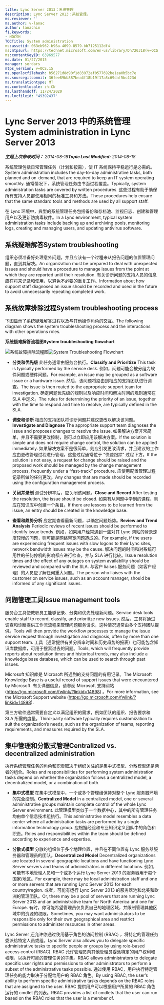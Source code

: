 ```yaml
---
title: Lync Server 2013：系统管理
description: Lync Server 2013：系统管理。
ms.reviewer: ''
ms.author: v-lanac
author: lanachin
f1.keywords:
- NOCSH
TOCTitle: System administration
ms:assetid: 063eb962-b96a-4699-8579-bb7125112df4
ms:mtpsurl: https://technet.microsoft.com/en-us/library/Dn720318(v=OCS.15)
ms:contentKeyID: 63969577
ms.date: 01/27/2015
manager: serdars
mtps_version: v=OCS.15
ms.openlocfilehash: b56271d8d90f1d83072af0577692be1ea0b5bc7e
ms.sourcegitcommit: 36fee89bb887bea4f18b19f17a8c69daf5bc423d
ms.translationtype: MT
ms.contentlocale: zh-CN
ms.lasthandoff: 11/24/2020
ms.locfileid: "49392437"
---
```

# <a name="system-administration-in-lync-server-2013"></a><span data-ttu-id="92a25-103">Lync Server 2013 中的系统管理</span><span class="sxs-lookup"><span data-stu-id="92a25-103">System administration in Lync Server 2013</span></span>

<div data-xmlns="http://www.w3.org/1999/xhtml">

<div class="topic" data-xmlns="http://www.w3.org/1999/xhtml" data-msxsl="urn:schemas-microsoft-com:xslt" data-cs="https://msdn.microsoft.com/">

<div data-asp="https://msdn2.microsoft.com/asp">



</div>

<div id="mainSection">

<div id="mainBody"><span data-ttu-id="92a25-104">

<span> </span></span><span class="sxs-lookup"><span data-stu-id="92a25-104">

<span> </span></span></span>

<span data-ttu-id="92a25-105">_**主题上次修改时间：** 2014-08-18_</span><span class="sxs-lookup"><span data-stu-id="92a25-105">_**Topic Last Modified:** 2014-08-18_</span></span>

<span data-ttu-id="92a25-106">系统管理包括日常管理任务（计划和按需），使 IT 系统保持平稳运行是必需的。</span><span class="sxs-lookup"><span data-stu-id="92a25-106">System administration includes the day-to-day administrative tasks, both planned and on-demand, that are required to keep an IT system operating smoothly.</span></span> <span data-ttu-id="92a25-107">通常情况下，系统管理任务由书面过程覆盖。</span><span class="sxs-lookup"><span data-stu-id="92a25-107">Typically, system administration tasks are covered by written procedures.</span></span> <span data-ttu-id="92a25-108">这些过程有助于确保所有支持人员都使用相同的标准工具和方法。</span><span class="sxs-lookup"><span data-stu-id="92a25-108">These procedures help ensure that the same standard tools and methods are used by all support staff.</span></span>

<span data-ttu-id="92a25-109">在 Lync 环境中，典型的系统管理任务包括备份和存档池、监视日志、创建和管理用户以及更新防病毒软件。</span><span class="sxs-lookup"><span data-stu-id="92a25-109">In a Lync environment, typical system administration tasks include backing up and archiving pools, monitoring logs, creating and managing users, and updating antivirus software.</span></span>

<div>

## <a name="system-troubleshooting"></a><span data-ttu-id="92a25-110">系统疑难解答</span><span class="sxs-lookup"><span data-stu-id="92a25-110">System troubleshooting</span></span>

<span data-ttu-id="92a25-111">组织必须准备好处理意外问题，并且应该有一个过程来从报告问题的位置管理问题，直到其解决。</span><span class="sxs-lookup"><span data-stu-id="92a25-111">An organization must be prepared to deal with unexpected issues and should have a procedure to manage issues from the point at which they are reported until their resolution.</span></span> <span data-ttu-id="92a25-112">有关诊断问题的支持人员的信息应在将来记录和使用，以避免不必要的重复工作。</span><span class="sxs-lookup"><span data-stu-id="92a25-112">Information about how support staff diagnosed an issue should be recorded and used in the future to avoid unnecessarily repeating completed work.</span></span>

</div>

<div>

## <a name="system-troubleshooting-process"></a><span data-ttu-id="92a25-113">系统故障排除过程</span><span class="sxs-lookup"><span data-stu-id="92a25-113">System troubleshooting process</span></span>

<span data-ttu-id="92a25-114">下图显示了系统疑难解答过程以及与其他操作角色的交互。</span><span class="sxs-lookup"><span data-stu-id="92a25-114">The following diagram shows the system troubleshooting process and the interactions with other operations roles.</span></span>

<span data-ttu-id="92a25-115">**系统疑难解答流程图**</span><span class="sxs-lookup"><span data-stu-id="92a25-115">**System troubleshooting flowchart**</span></span>

<span data-ttu-id="92a25-116">![系统故障排除流程图](images/Dn720318.869d0b89-6473-4b1f-9d90-59604b4b8e98(OCS.15).jpg "系统故障排除流程图")</span><span class="sxs-lookup"><span data-stu-id="92a25-116">![System Troubleshooting Flowchart](images/Dn720318.869d0b89-6473-4b1f-9d90-59604b4b8e98(OCS.15).jpg "System Troubleshooting Flowchart")</span></span>

  - <span data-ttu-id="92a25-117">**分类和优先级**   此任务通常由服务台执行。</span><span class="sxs-lookup"><span data-stu-id="92a25-117">**Classify and Prioritize**   This task is typically performed by the service desk.</span></span> <span data-ttu-id="92a25-118">例如，问题可能会被分组为软件问题或硬件问题。</span><span class="sxs-lookup"><span data-stu-id="92a25-118">For example, an issue may be grouped as a software issue or a hardware issue.</span></span> <span data-ttu-id="92a25-119">然后，该问题将路由到相应的支持团队进行调查。</span><span class="sxs-lookup"><span data-stu-id="92a25-119">The issue is then routed to the appropriate support team for investigation.</span></span> <span data-ttu-id="92a25-120">确定问题优先级的规则以及响应时间和解决时间的规则通常在 SLA 中定义。</span><span class="sxs-lookup"><span data-stu-id="92a25-120">The rules for determining the priority of an issue, together with the time to respond and time to resolve, are typically defined in the SLA.</span></span>

  - <span data-ttu-id="92a25-121">**调查和诊断**   相应的支持团队将诊断问题并建议更改以解决该问题。</span><span class="sxs-lookup"><span data-stu-id="92a25-121">**Investigate and Diagnose**   The appropriate support team diagnoses the issue and proposes changes to resolve the issue.</span></span> <span data-ttu-id="92a25-122">如果解决方案非常简单，并且不需要更改控制，则可以立即应用该解决方案。</span><span class="sxs-lookup"><span data-stu-id="92a25-122">If the solution is simple and does not require change control, the solution can be applied immediately.</span></span> <span data-ttu-id="92a25-123">如果解决方案不是很简单，则应引发更改请求，并且建议的工作应由更改管理过程进行管理，这些过程通常位于 "快速跟踪" 过程下方。</span><span class="sxs-lookup"><span data-stu-id="92a25-123">If the solution is not easy, a request for change should be raised and the proposed work should be managed by the change management process, frequently under a “fast-track” procedure.</span></span> <span data-ttu-id="92a25-124">应使用配置管理过程记录所做的任何更改。</span><span class="sxs-lookup"><span data-stu-id="92a25-124">Any changes that are made should be recorded using the configuration management process.</span></span>

  - <span data-ttu-id="92a25-125">**关闭并录制**   测试分辨率后，应关闭该问题。</span><span class="sxs-lookup"><span data-stu-id="92a25-125">**Close and Record**   After testing the resolution, the issue should be closed.</span></span> <span data-ttu-id="92a25-126">如果有从问题中学到的课程，则应在知识库中创建一个条目。</span><span class="sxs-lookup"><span data-stu-id="92a25-126">If there are lessons to be learned from the issue, an entry should be created in the knowledge base.</span></span>

  - <span data-ttu-id="92a25-127">**查看和趋势分析**   应定期查看最新问题，以确定问题趋势。</span><span class="sxs-lookup"><span data-stu-id="92a25-127">**Review and Trend Analysis**   Periodic reviews of recent issues should be performed to identify issue trends.</span></span> <span data-ttu-id="92a25-128">例如，如果用户经常遇到一些对其 Lync 网站的登录速度较慢的问题，则可能是网络带宽问题造成的。</span><span class="sxs-lookup"><span data-stu-id="92a25-128">For example, if the users are experiencing frequent issues with slow logons to their Lync sites, network bandwidth issues may be the cause.</span></span> <span data-ttu-id="92a25-129">解决问题的时间和对系统可用性的任何停机的影响都应进行检查，并与 SLA 进行比较。</span><span class="sxs-lookup"><span data-stu-id="92a25-129">Issue resolution times and the effect of any outages on system availability should be reviewed and compared with the SLA.</span></span> <span data-ttu-id="92a25-130">与客户 liaises 服务问题（如客户经理）的人员应了解任何重大问题。</span><span class="sxs-lookup"><span data-stu-id="92a25-130">The person who liaises with the customer on service issues, such as an account manager, should be informed of any significant issues.</span></span>

</div>

<div>

## <a name="issue-management-tools"></a><span data-ttu-id="92a25-131">问题管理工具</span><span class="sxs-lookup"><span data-stu-id="92a25-131">Issue management tools</span></span>

<span data-ttu-id="92a25-132">服务台工具使教职员工能够记录、分类和优先处理新问题。</span><span class="sxs-lookup"><span data-stu-id="92a25-132">Service desk tools enable staff to record, classify, and prioritize new issues.</span></span> <span data-ttu-id="92a25-133">然后，工具将通过调查和诊断提供工作流流程来管理问题服务请求，这种情况通常由多个支持团队提供。</span><span class="sxs-lookup"><span data-stu-id="92a25-133">Tools will then provide the workflow processes to manage the issue service request through investigation and diagnosis, often by more than one support team.</span></span> <span data-ttu-id="92a25-134">工具（通常提供有关分辨率时间和历史趋势的报表）也可能包含知识库数据库，可用于搜索过去的问题。</span><span class="sxs-lookup"><span data-stu-id="92a25-134">Tools, which will frequently provide reports about resolution times and historical trends, may also include a knowledge base database, which can be used to search through past issues.</span></span>

<span data-ttu-id="92a25-135">Microsoft 知识库是 Microsoft 所遇到的支持问题的有用记录。</span><span class="sxs-lookup"><span data-stu-id="92a25-135">The Microsoft Knowledge Base is a useful record of support issues that were encountered by Microsoft.</span></span> <span data-ttu-id="92a25-136">有关详细信息，请参阅 Microsoft 支持网站 (<https://go.microsoft.com/fwlink/?linkid=14898>) 。</span><span class="sxs-lookup"><span data-stu-id="92a25-136">For more information, see the Microsoft Support website (<https://go.microsoft.com/fwlink/?linkid=14898>).</span></span>

<span data-ttu-id="92a25-137">第三方软件通常需要自定义以满足组织的需求，例如团队的组织、报告要求和 SLA 所需的度量。</span><span class="sxs-lookup"><span data-stu-id="92a25-137">Third-party software typically requires customization to suit the organization’s needs, such as the organization of teams, reporting requirements, and measures required by the SLA.</span></span>

</div>

<div>

## <a name="centralized-vs-decentralized-administration"></a><span data-ttu-id="92a25-138">集中管理和分散式管理</span><span class="sxs-lookup"><span data-stu-id="92a25-138">Centralized vs. decentralized administration</span></span>

<span data-ttu-id="92a25-139">执行系统管理任务的角色和职责取决于组织关注的是集中式模型、分散模型还是两者的组合。</span><span class="sxs-lookup"><span data-stu-id="92a25-139">Roles and responsibilities for performing system administration tasks depend on whether the organization follows a centralized model, a decentralized model, or a combination of both.</span></span>

  - <span data-ttu-id="92a25-140">**集中式模型**   在集中式模型中，一个或多个管理组保持对整个 Lync 服务器环境的完全控制。</span><span class="sxs-lookup"><span data-stu-id="92a25-140">**Centralized Model**   In a centralized model, one or several administrative groups maintain complete control of the whole Lync Server environment.</span></span> <span data-ttu-id="92a25-141">此管理模型类似于一个数据中心，其中的所有管理任务均由单个信息技术组执行。</span><span class="sxs-lookup"><span data-stu-id="92a25-141">This administrative model resembles a data center where all administration tasks are performed by a single information technology group.</span></span> <span data-ttu-id="92a25-142">应根据经验和专业知识定义团队中的角色和职责。</span><span class="sxs-lookup"><span data-stu-id="92a25-142">Roles and responsibilities within the team should be defined according to experience and expertise.</span></span>

  - <span data-ttu-id="92a25-143">**分散式模型**   分散的组织位于多个地理位置，并且在不同位置有 Lync 服务器服务器和管理员的团队。</span><span class="sxs-lookup"><span data-stu-id="92a25-143">**Decentralized Model**   Decentralized organizations are located in several geographic locations and have functioning Lync Server servers and teams of administrators in different locations.</span></span> <span data-ttu-id="92a25-144">例如，可能有本地管理人员和一个或多个运行 Lync Server 2013 的服务器用于每个国家/地区。</span><span class="sxs-lookup"><span data-stu-id="92a25-144">For example, there may be local administration staff and one or more servers that are running Lync Server 2013 for each country/region.</span></span> <span data-ttu-id="92a25-145">或者，可能有运行 Lync Server 2013 的服务器池和北美和欧洲的管理团队。</span><span class="sxs-lookup"><span data-stu-id="92a25-145">Or, there may be a pool of servers that are running Lync Server 2013 and an administrative team for North America and one for Europe.</span></span> <span data-ttu-id="92a25-146">有时，你可能希望管理员仅负责自己的地理区域，并限制管理其他区域中的资源的权限。</span><span class="sxs-lookup"><span data-stu-id="92a25-146">Sometimes, you may want administrators to be responsible only for their own geographical area and restrict permissions to administer resources in other areas.</span></span>

<span data-ttu-id="92a25-147">Lync Server 还允许你通过使用基于角色的访问控制 (RBAC) ，将特定的管理任务委派给特定人员或组。</span><span class="sxs-lookup"><span data-stu-id="92a25-147">Lync Server also allows you to delegate specific administrative tasks to specific people or groups by using role-based access control (RBAC).</span></span> <span data-ttu-id="92a25-148">RBAC 允许管理员向其他管理员委派特定的用户权利和权限，以执行可能的管理任务的子集。</span><span class="sxs-lookup"><span data-stu-id="92a25-148">RBAC allows administrators to delegate specific user rights and permissions to other administrators to perform a subset of the administrative tasks possible.</span></span> <span data-ttu-id="92a25-149">通过使用 RBAC，用户执行特定管理任务的能力取决于分配给用户的 RBAC 角色。</span><span class="sxs-lookup"><span data-stu-id="92a25-149">By using RBAC, the user’s ability to perform specific administrative tasks depends on the RBAC roles that are assigned to the user.</span></span> <span data-ttu-id="92a25-150">RBAC 提供用户可以根据用户所属的 RBAC 角色运行的 cmdlet 的列表。</span><span class="sxs-lookup"><span data-stu-id="92a25-150">RBAC provides a list of cmdlets that the user can run based on the RBAC roles that the user is a member of.</span></span>

<span data-ttu-id="92a25-151"></div>

</div>

<span> </span>

</div>

</div>

</span><span class="sxs-lookup"><span data-stu-id="92a25-151"></div>

</div>

<span> </span>

</div>

</div>

</span></span></div>

